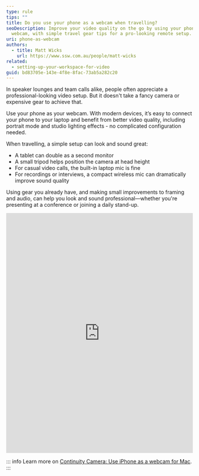 ```yaml
---
type: rule
tips: ""
title: Do you use your phone as a webcam when travelling?
seoDescription: Improve your video quality on the go by using your phone as a
  webcam, with simple travel gear tips for a pro-looking remote setup.
uri: phone-as-webcam
authors:
  - title: Matt Wicks
    url: https://www.ssw.com.au/people/matt-wicks
related:
  - setting-up-your-workspace-for-video
guid: bd83705e-143e-4f8e-8fac-73ab5a282c20
---
```

In speaker lounges and team calls alike, people often appreciate a professional-looking video setup. But it doesn't take a fancy camera or expensive gear to achieve that.

Use your phone as your webcam. With modern devices, it’s easy to connect your phone to your laptop and benefit from better video quality, including portrait mode and studio lighting effects - no complicated configuration needed.

<!--endintro-->

When travelling, a simple setup can look and sound great:

* A tablet can double as a second monitor
* A small tripod helps position the camera at head height
* For casual video calls, the built-in laptop mic is fine
* For recordings or interviews, a compact wireless mic can dramatically improve sound quality

Using gear you already have, and making small improvements to framing and audio, can help you look and sound professional—whether you're presenting at a conference or joining a daily stand-up.

<iframe src="https://www.linkedin.com/embed/feed/update/urn:li:share:7289665677651558400?collapsed=1" height="646" width="504" frameborder="0" allowfullscreen="" title="Embedded post"></iframe>

::: info
Learn more on [Continuity Camera: Use iPhone as a webcam for Mac](https://support.apple.com/en-us/102546).
:::
